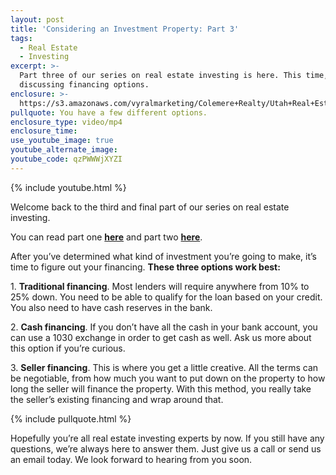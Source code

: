 ```yaml
---
layout: post
title: 'Considering an Investment Property: Part 3'
tags:
  - Real Estate
  - Investing
excerpt: >-
  Part three of our series on real estate investing is here. This time, we’re
  discussing financing options.
enclosure: >-
  https://s3.amazonaws.com/vyralmarketing/Colemere+Realty/Utah+Real+Estate+Investment+Properties+Part+3.mp4
pullquote: You have a few different options.
enclosure_type: video/mp4
enclosure_time:
use_youtube_image: true
youtube_alternate_image:
youtube_code: qzPWWWjXYZI
---
```


{% include youtube.html %}

Welcome back to the third and final part of our series on real estate investing.

You can read part one **[here](http://colemererealtyvideoblog.com/considering-an-investment-property-part-1.html)** and part two [**here**](http://colemererealtyvideoblog.com/considering-an-investment-property-part-2.html).

After you’ve determined what kind of investment you’re going to make, it’s time to figure out your financing. **These three options work best:**

1\.&nbsp;**Traditional financing**. Most lenders will require anywhere from 10% to 25% down. You need to be able to qualify for the loan based on your credit. You also need to have cash reserves in the bank.

2\.&nbsp;**Cash financing**. If you don’t have all the cash in your bank account, you can use a 1030 exchange in order to get cash as well. Ask us more about this option if you’re curious.

3\.&nbsp;**Seller financing**. This is where you get a little creative. All the terms can be negotiable, from how much you want to put down on the property to how long the seller will finance the property. With this method, you really take the seller’s existing financing and wrap around that.

{% include pullquote.html %}

Hopefully you’re all real estate investing experts by now. If you still have any questions, we’re always here to answer them. Just give us a call or send us an email today. We look forward to hearing from you soon.